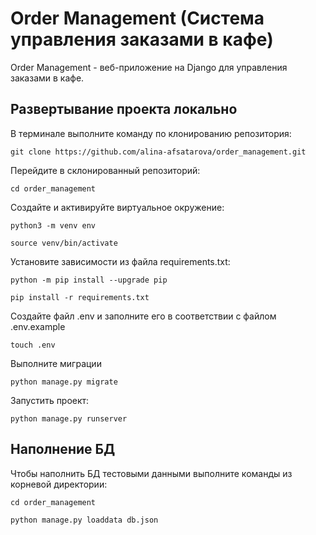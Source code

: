 # Order Management (Cистема управления заказами в кафе)
Order Management - веб-приложение на Django для управления заказами в кафе.

## Развертывание проекта локально
В терминале выполните команду по клонированию репозитория:
```
git clone https://github.com/alina-afsatarova/order_management.git
```
Перейдите в склонированный репозиторий:
```
cd order_management
```
Cоздайте и активируйте виртуальное окружение:
```
python3 -m venv env
```
```
source venv/bin/activate
```
Установите зависимости из файла requirements.txt:
```
python -m pip install --upgrade pip
```
```
pip install -r requirements.txt
```
Создайте файл .env и заполните его в соответствии с файлом .env.example
```
touch .env
```
Выполните миграции
```
python manage.py migrate
```
Запустить проект:
```
python manage.py runserver
```
## Наполнение БД
Чтобы наполнить БД тестовыми данными выполните команды из корневой директории:
```
cd order_management
```
```
python manage.py loaddata db.json
```

